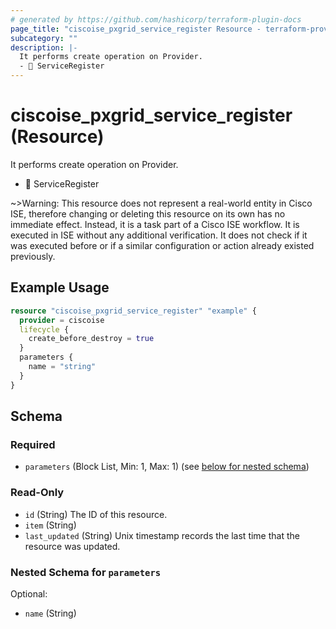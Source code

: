 ```yaml
---
# generated by https://github.com/hashicorp/terraform-plugin-docs
page_title: "ciscoise_pxgrid_service_register Resource - terraform-provider-ciscoise"
subcategory: ""
description: |-
  It performs create operation on Provider.
  - 🚧 ServiceRegister
---
```


# ciscoise_pxgrid_service_register (Resource)

It performs create operation on Provider.
- 🚧 ServiceRegister


~>Warning: This resource does not represent a real-world entity in Cisco ISE, therefore changing or deleting this resource on its own has no immediate effect. Instead, it is a task part of a Cisco ISE workflow. It is executed in ISE without any additional verification. It does not check if it was executed before or if a similar configuration or action already existed previously.

## Example Usage

```terraform
resource "ciscoise_pxgrid_service_register" "example" {
  provider = ciscoise
  lifecycle {
    create_before_destroy = true
  }
  parameters {
    name = "string"
  }
}
```

<!-- schema generated by tfplugindocs -->
## Schema

### Required

- `parameters` (Block List, Min: 1, Max: 1) (see [below for nested schema](#nestedblock--parameters))

### Read-Only

- `id` (String) The ID of this resource.
- `item` (String)
- `last_updated` (String) Unix timestamp records the last time that the resource was updated.

<a id="nestedblock--parameters"></a>
### Nested Schema for `parameters`

Optional:

- `name` (String)


